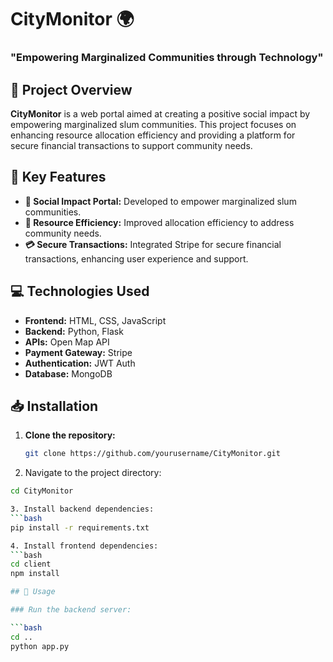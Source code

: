 # CityMonitor 🌍

### "Empowering Marginalized Communities through Technology"


## 📝 Project Overview
**CityMonitor** is a web portal aimed at creating a positive social impact by empowering marginalized slum communities. This project focuses on enhancing resource allocation efficiency and providing a platform for secure financial transactions to support community needs.

## 🌟 Key Features
- **🔧 Social Impact Portal:** Developed to empower marginalized slum communities.
- **🚀 Resource Efficiency:** Improved allocation efficiency to address community needs.
- **💳 Secure Transactions:** Integrated Stripe for secure financial transactions, enhancing user experience and support.

## 💻 Technologies Used
- **Frontend:** HTML, CSS, JavaScript
- **Backend:** Python, Flask
- **APIs:** Open Map API
- **Payment Gateway:** Stripe
- **Authentication:** JWT Auth
- **Database:** MongoDB

## 📥 Installation

1. **Clone the repository:**
   ```bash
   git clone https://github.com/yourusername/CityMonitor.git
   
2. Navigate to the project directory:
  ```bash
  cd CityMonitor

3. Install backend dependencies:
  ```bash
  pip install -r requirements.txt

4. Install frontend dependencies:
  ```bash
  cd client
  npm install

## 🚀 Usage

### Run the backend server:

```bash
cd ..
python app.py

